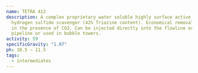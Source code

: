 ```yaml
---
name: TETRA 412
description: A complex proprietary water soluble highly surface active liquid
  hydrogen sulfide scavenger (42% Triazine content). Economical removal of H2S
  in the presence of CO2. Can be injected directly into the flowline or gas
  pipeline or used in bubble towers.
activity: 59
specificGravity: "1.07"
ph: 10.5 – 11.5
tags:
  - intermediates
---
```

